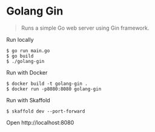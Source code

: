# Golang Gin

> Runs a simple Go web server using Gin framework.

Run locally

```shellsession
$ go run main.go
$ go build
$ ./golang-gin
```

Run with Docker

```shellsession
$ docker build -t golang-gin .
$ docker run -p8080:8080 golang-gin
```

Run with Skaffold

```shellsession
$ skaffold dev --port-forward
```

Open http://localhost:8080
